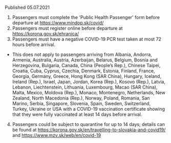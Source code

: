 Published 05.07.2021
1. Passengers must complete the 'Public Health Passenger' form before departure at <a href="https://www.mindop.sk/covid/">https://www.mindop.sk/covid/</a>
2. Passengers must register online before departure at <a href="https://korona.gov.sk/ehranica/">https://korona.gov.sk/ehranica/</a>
3. Passengers must have a negative COVID-19 PCR test taken at most 72 hours before arrival.
- This does not apply to passengers arriving from Albania, Andorra, Armenia, Australia, Austria, Azerbaijan, Belarus, Belgium, Bosnia and Herzegovina, Bulgaria, Canada, China (People’s Rep.), Chinese Taipei, Croatia, Cuba, Cyprus, Czechia, Denmark, Estonia, Finland, France, Georgia, Germany, Greece, Hong Kong (SAR China), Hungary, Iceland, Ireland (Rep.), Israel, Japan, Jordan, Korea (Rep.), Kosovo (Rep.), Latvia, Lebanon, Liechtenstein, Lithuania, Luxembourg, Macao (SAR China), Malta, Mexico, Moldova (Rep.), Monaco, Montenegro, Netherlands, New Zealand, North Macedonia (Rep.), Norway, Poland, Romania, San Marino, Serbia, Singapore, Slovenia, Spain, Sweden, Switzerland, Turkey, Ukraine or USA with a COVID-19 vaccination certificate showing that they were fully vaccinated at least 14 days before arrival.
4. Passengers could be subject to quarantine for up to 14 days; details can be found at <a href="https://korona.gov.sk/en/travelling-to-slovakia-and-covid19/">https://korona.gov.sk/en/travelling-to-slovakia-and-covid19/</a> and <a href="https://www.mzv.sk/web/en/covid-19">https://www.mzv.sk/web/en/covid-19</a> 

